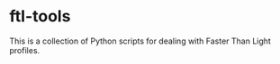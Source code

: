 ftl-tools
=========

This is a collection of Python scripts for dealing with Faster Than Light profiles.
